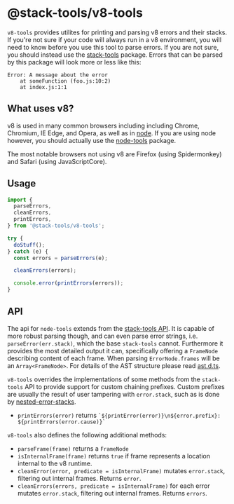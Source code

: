 # @stack-tools/v8-tools

`v8-tools` provides utilites for printing and parsing v8 errors and their stacks. If you're not sure if your code will always run in a v8 environment, you will need to know before you use this tool to parse errors. If you are not sure, you should instead use the [stack-tools](https://github.com/stack-tools-js/stack-tools/tree/trunk/packages/stack-tools) package. Errors that can be parsed by this package will look more or less like this:

```
Error: A message about the error
    at someFunction (foo.js:10:2)
    at index.js:1:1
```

## What uses v8?

v8 is used in many common browsers including including Chrome, Chromium, IE Edge, and Opera, as well as in [node](https://nodejs.org/). If you are using node however, you should actually use the [node-tools](https://github.com/stack-tools-js/stack-tools/tree/trunk/packages/stack-tools-node) package.

The most notable browsers not using v8 are Firefox (using Spidermonkey) and Safari (using JavaScriptCore).

## Usage

```js
import {
  parseErrors,
  cleanErrors,
  printErrors,
} from '@stack-tools/v8-tools';

try {
  doStuff();
} catch (e) {
  const errors = parseErrors(e);

  cleanErrors(errors);

  console.error(printErrors(errors));
}
```

## API

The api for `node-tools` extends from the [stack-tools API](https://github.com/stack-tools-js/stack-tools/tree/trunk/packages/stack-tools#API). It is capable of more robust parsing though, and can even parse error strings, i.e. `parseError(err.stack)`, which the base `stack-tools` cannot. Furthermore it provides the most detailed output it can, specifically offering a `FrameNode` describing content of each frame. When parsing `ErrorNode.frames` will be an `Array<FrameNode>`. For details of the AST structure please read [ast.d.ts](https://github.com/stack-tools-js/stack-tools/tree/trunk/packages/stack-tools-v8/lib/ast.d.ts).

`v8-tools` overrides the implementations of some methods from the `stack-tools` API to provide support for custom chaining prefixes. Custom prefixes are usually the result of user tampering with `error.stack`, such as is done by [nested-error-stacks](https://www.npmjs.com/package/nested-error-stacks).

- `printErrors(error)` returns `` `${printError(error)}\n${error.prefix}: ${printErrors(error.cause)}` ``

`v8-tools` also defines the following additional methods:

- `parseFrame(frame)` returns a `FrameNode`
- `isInternalFrame(frame)` returns `true` if frame represents a location internal to the v8 runtime.
- `cleanError(error, predicate = isInternalFrame)` mutates `error.stack`, filtering out internal frames. Returns `error`.
- `cleanErrors(errors, predicate = isInternalFrame)` for each error mutates `error.stack`, filtering out internal frames. Returns `errors`.
